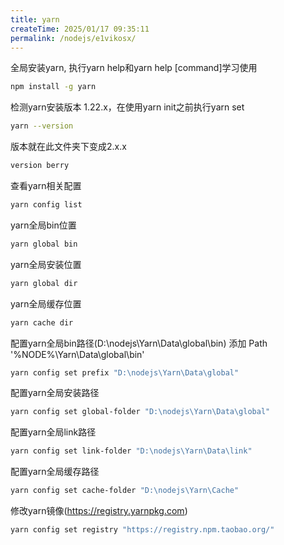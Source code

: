 ```yaml
---
title: yarn
createTime: 2025/01/17 09:35:11
permalink: /nodejs/e1vikosx/
---
```


全局安装yarn, 执行yarn help和yarn help [command]学习使用

```bash
npm install -g yarn
```

检测yarn安装版本 1.22.x，在使用yarn init之前执行yarn set

```bash
yarn --version
```

版本就在此文件夹下变成2.x.x

```bash
version berry
```

查看yarn相关配置

```bash
yarn config list
```

yarn全局bin位置

```bash
yarn global bin
```

yarn全局安装位置

```bash
yarn global dir
```

yarn全局缓存位置

```bash
yarn cache dir
```

配置yarn全局bin路径(D:\nodejs\Yarn\Data\global\bin) 添加 Path '%NODE%\Yarn\Data\global\bin'

```bash
yarn config set prefix "D:\nodejs\Yarn\Data\global"
```

配置yarn全局安装路径

```bash
yarn config set global-folder "D:\nodejs\Yarn\Data\global"
```

配置yarn全局link路径

```bash
yarn config set link-folder "D:\nodejs\Yarn\Data\link"
```

配置yarn全局缓存路径

```bash
yarn config set cache-folder "D:\nodejs\Yarn\Cache"
```

修改yarn镜像(https://registry.yarnpkg.com)

```bash
yarn config set registry "https://registry.npm.taobao.org/"
```